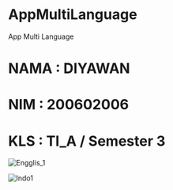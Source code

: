 # AppMultiLanguage
App Multi Language
# NAMA  : DIYAWAN
# NIM   : 200602006
# KLS   : TI_A / Semester 3


![Engglis_1](https://user-images.githubusercontent.com/95010003/149662261-af7a7b3c-722a-418c-b73e-3aefe6069f34.gif)

![Indo1](https://user-images.githubusercontent.com/95010003/149662078-0b873003-f0e6-44be-957d-1ee9f806f637.gif)
